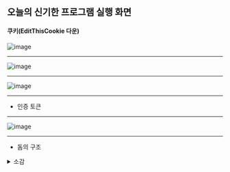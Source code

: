 오늘의 신기한 프로그램 실행 화면
-

#### 쿠키(EditThisCookie 다운)

![image](https://github.com/user-attachments/assets/ff7a664a-6a9c-416c-a411-decead790f97)


---


![image](https://github.com/user-attachments/assets/f9dd3452-8683-4874-b165-affacff8325e)

---

![image](https://github.com/user-attachments/assets/86d9f4dd-6f36-4691-8430-e076dd61db86)

---

- 인증 토큰

---

![image](https://github.com/user-attachments/assets/5c981d2f-5d4d-4cb8-952d-6134091c040a)

---

- 돔의 구조

<details>

<summary>소감</summary>

아직 이해 하나도 못함.
수업이 나가면 나갈 수록 점점 이해가 안된다.

</details>
